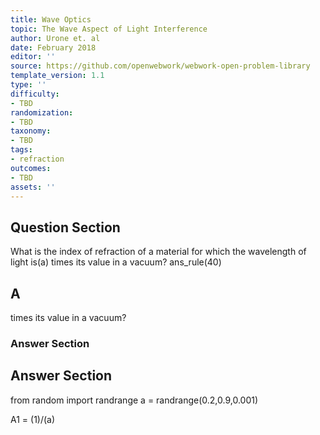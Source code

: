 ```yaml
---
title: Wave Optics
topic: The Wave Aspect of Light Interference
author: Urone et. al
date: February 2018
editor: ''
source: https://github.com/openwebwork/webwork-open-problem-library
template_version: 1.1
type: ''
difficulty:
- TBD
randomization:
- TBD
taxonomy:
- TBD
tags:
- refraction
outcomes:
- TBD
assets: ''
---
```


## Question Section 

What is the index of refraction of a material for which the wavelength of light is(a) times its value in a vacuum?
ans_rule(40)

## A
times its value in a vacuum?
### Answer Section


## Answer Section

from random import randrange
a = randrange(0.2,0.9,0.001)

A1 = (1)/(a)